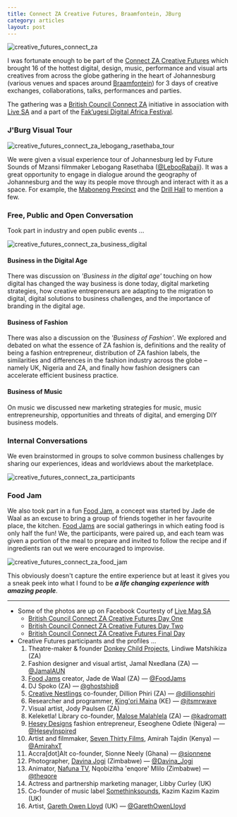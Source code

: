 ```yaml
---
title: Connect ZA Creative Futures, Braamfontein, JBurg
category: articles
layout: post
---
```


![creative_futures_connect_za](http://static.kingori.co/content/article/2014/09/creative_futures_connect_za.jpg)

I was fortunate enough to be part of the [Connect ZA Creative
Futures][creativefuturesza] which brought 16 of the hottest digital, design,
music, performance and visual arts creatives from across the globe gathering in
the heart of Johannesburg (various venues and spaces around [Braamfontein][2])
for 3 days of creative exchanges, collaborations, talks, performances and
parties.

The gathering was a [British Council Connect ZA][bcconnectza] initiative in
association with [Live SA][livesa] and a part of the [Fak’ugesi Digital Africa
Festival][fakugesi].


### J'Burg Visual Tour

![creative_futures_connect_za_lebogang_rasethaba_tour](http://static.kingori.co/content/article/2014/09/creative_futures_connect_za_lebogang_rasethaba_tour.jpg)

We were given a visual experience tour of Johannesburg led by Future Sounds of
Mzansi filmmaker Lebogang Rasethaba ([@LebooRabaji][26]). It was a great
opportunity to engage in dialogue around the geography of Johannesburg and the
way its people move through and interact with it as a space. For example, the
[Maboneng Precinct][27] and the [Drill Hall][28] to mention a few.


### Free, Public and Open Conversation

Took part in industry and open public events ...

![creative_futures_connect_za_business_digital](http://static.kingori.co/content/article/2014/09/creative_futures_connect_za_business_digital.jpg)

#### Business in the Digital Age

There was discussion on _'Business in the digital age'_ touching on how digital
has changed the way business is done today, digital marketing strategies, how
creative entrepreneurs are adapting to the migration to digital, digital
solutions to business challenges, and the importance of branding in the digital
age.

#### Business of Fashion

There was also a discussion on the _'Business of Fashion'_. We explored and
debated on what the essence of ZA fashion is, definitions and the reality of
being a fashion entrepreneur, distribution of ZA fashion labels, the
similarities and differences in the fashion industry across the globe – namely
UK, Nigeria and ZA, and finally how fashion designers can accelerate efficient
business practice.

#### Business of Music

On music we discussed new marketing strategies for music, music
entrepreneurship, opportunities and threats of digital, and emerging DIY
business models.


### Internal Conversations

We even brainstormed in groups to solve common business challenges by sharing
our experiences, ideas and worldviews about the marketplace.

![creative_futures_connect_za_participants](http://static.kingori.co/content/article/2014/09/creative_futures_connect_za_participants.jpg)


### Food Jam

We also took part in a fun [Food Jam][11], a concept was started by Jade de Waal
as an excuse to bring a group of friends together in her favourite place, the
kitchen. [Food Jams][11] are social gatherings in which eating food is only half
the fun! We, the participants, were paired up, and each team was given a portion
of the meal to prepare and invited to follow the recipe and if ingredients ran
out we were encouraged to improvise.

![creative_futures_connect_za_food_jam](http://static.kingori.co/content/article/2014/09/creative_futures_connect_za_food_jam.jpg)


This obviously doesn't capture the entire experience but at least it gives you a
sneak peek into what I found to be _**a life changing experience with amazing
people**_.

---

* Some of the photos are up on Facebook Courtesty of [Live Mag SA][livesa]
  * [British Council Connect ZA Creative Futures Day One][fb-day-one]
  * [British Council Connect ZA Creative Futures Day Two][fb-day-two]
  * [British Council Connect ZA Creative Futures Final Day][fb-day-final]
* Creative Futures participants and the profiles ...
  1. Theatre-maker & founder [Donkey Child Projects][4], Lindiwe Matshikiza (ZA)
  2. Fashion designer and visual artist, Jamal Nxedlana (ZA) — [@JamalAUN][3]
  3. [Food Jams][11] creator, Jade de Waal (ZA) — [@FoodJams][5]
  4. DJ Spoko (ZA) — [@ghostship8][6]
  5. [Creative Nestlings][10] co-founder, Dillion Phiri (ZA) — [@dillionsphiri][9]
  6. Researcher and programmer, [King'ori Maina][12] (KE) — [@itsmrwave][13]
  7. Visual artist, Jody Paulsen (ZA)
  8. Keleketla! Library co-founder, [Malose Malahlela][8] (ZA) — [@kadromatt][7]
  9. [Hesey Designs][14] fashion entrepreneur, Eseoghene Odiete (Nigera) — [@HeseyInspired][15]
  10. Artist and filmmaker, [Seven Thirty Films][16], Amirah Tajdin (Kenya) — [@AmirahxT][17]
  11. Accra[dot]Alt co-founder, Sionne Neely (Ghana) — [@sionnene][18]
  12. Photographer, [Davina Jogi][20] (Zimbabwe) — [@Davina_Jogi][19]
  13. Animator, [Nafuna TV][22], Nqobizitha 'enqore' Mlilo (Zimbabwe) — [@theqore][21]
  14. Actress and partnership marketing manager, Libby Curley (UK)
  15. Co-founder of music label [Somethinksounds][23], Kazim Kazim Kazim (UK)
  16. Artist, [Gareth Owen Lloyd][24] (UK) — [@GarethOwenLloyd][25]


[bcconnectza]: http://www.britishcouncil.org.za/programmes/arts/connect-za
[creativefuturesza]: http://www.creativefuturesza.com
[fakugesi]: http://www.fakugesi.co.za
[livesa]: http://livemag.co.za/

[fb-day-one]: https://www.facebook.com/media/set/?set=a.537686216332715.1073741875.123841151050559&type=3
[fb-day-two]: https://www.facebook.com/media/set/?set=a.537985742969429.1073741876.123841151050559&type=3
[fb-day-final]: https://www.facebook.com/media/set/?set=a.539104759524194.1073741877.123841151050559&type=1

[1]: http://livemag.co.za/connect-za-creative-futures/
[2]: https://en.wikipedia.org/wiki/Braamfontein
[3]: https://twitter.com/JamalAUN
[4]: http://www.donkeychildprojects.org/
[5]: https://twitter.com/FoodJams
[6]: https://twitter.com/ghostship8
[7]: https://twitter.com/kadromatt
[8]: http://kadromatt.tumblr.com
[9]: https://twitter.com/dillionsphiri
[10]: http://creativenestlings.com
[11]: http://foodjams.co.za/
[12]: http://kingori.co/
[13]: https://twitter.com/itsmrwave
[14]: http://www.heseydesigns.com/
[15]: https://twitter.com/HeseyInspired
[16]: http://seventhirtyfilms.com/
[17]: https://twitter.com/AmirahxT
[18]: https://twitter.com/sionnene
[19]: https://twitter.com/Davina_Jogi
[20]: http://www.davinajogi.com/
[21]: https://twitter.com/theqore
[22]: http://nafuna.tv/
[23]: http://www.somethinksounds.com/
[24]: http://www.garethowenlloyd.com/
[25]: https://twitter.com/GarethOwenLloyd
[26]: https://twitter.com/LebooRabaji
[27]: http://www.mabonengprecinct.com
[28]: http://www.gauteng.net/attractions/entry/the_drill_hall/

